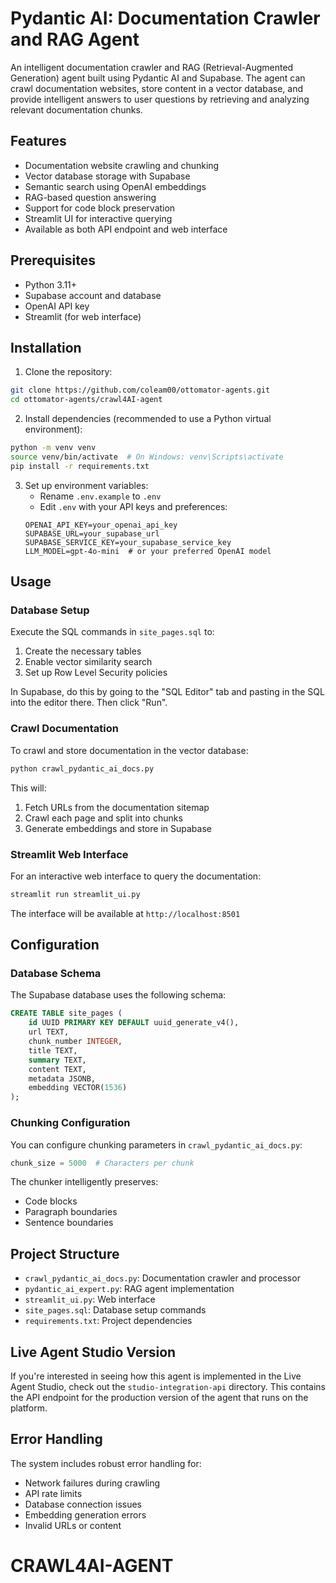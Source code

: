 # Pydantic AI: Documentation Crawler and RAG Agent

An intelligent documentation crawler and RAG (Retrieval-Augmented Generation) agent built using Pydantic AI and Supabase. The agent can crawl documentation websites, store content in a vector database, and provide intelligent answers to user questions by retrieving and analyzing relevant documentation chunks.

## Features

- Documentation website crawling and chunking
- Vector database storage with Supabase
- Semantic search using OpenAI embeddings
- RAG-based question answering
- Support for code block preservation
- Streamlit UI for interactive querying
- Available as both API endpoint and web interface

## Prerequisites

- Python 3.11+
- Supabase account and database
- OpenAI API key
- Streamlit (for web interface)

## Installation

1. Clone the repository:
```bash
git clone https://github.com/coleam00/ottomator-agents.git
cd ottomator-agents/crawl4AI-agent
```

2. Install dependencies (recommended to use a Python virtual environment):
```bash
python -m venv venv
source venv/bin/activate  # On Windows: venv\Scripts\activate
pip install -r requirements.txt
```

3. Set up environment variables:
   - Rename `.env.example` to `.env`
   - Edit `.env` with your API keys and preferences:
   ```env
   OPENAI_API_KEY=your_openai_api_key
   SUPABASE_URL=your_supabase_url
   SUPABASE_SERVICE_KEY=your_supabase_service_key
   LLM_MODEL=gpt-4o-mini  # or your preferred OpenAI model
   ```

## Usage

### Database Setup

Execute the SQL commands in `site_pages.sql` to:
1. Create the necessary tables
2. Enable vector similarity search
3. Set up Row Level Security policies

In Supabase, do this by going to the "SQL Editor" tab and pasting in the SQL into the editor there. Then click "Run".

### Crawl Documentation

To crawl and store documentation in the vector database:

```bash
python crawl_pydantic_ai_docs.py
```

This will:
1. Fetch URLs from the documentation sitemap
2. Crawl each page and split into chunks
3. Generate embeddings and store in Supabase

### Streamlit Web Interface

For an interactive web interface to query the documentation:

```bash
streamlit run streamlit_ui.py
```

The interface will be available at `http://localhost:8501`

## Configuration

### Database Schema

The Supabase database uses the following schema:
```sql
CREATE TABLE site_pages (
    id UUID PRIMARY KEY DEFAULT uuid_generate_v4(),
    url TEXT,
    chunk_number INTEGER,
    title TEXT,
    summary TEXT,
    content TEXT,
    metadata JSONB,
    embedding VECTOR(1536)
);
```

### Chunking Configuration

You can configure chunking parameters in `crawl_pydantic_ai_docs.py`:
```python
chunk_size = 5000  # Characters per chunk
```

The chunker intelligently preserves:
- Code blocks
- Paragraph boundaries
- Sentence boundaries

## Project Structure

- `crawl_pydantic_ai_docs.py`: Documentation crawler and processor
- `pydantic_ai_expert.py`: RAG agent implementation
- `streamlit_ui.py`: Web interface
- `site_pages.sql`: Database setup commands
- `requirements.txt`: Project dependencies

## Live Agent Studio Version

If you're interested in seeing how this agent is implemented in the Live Agent Studio, check out the `studio-integration-api` directory. This contains the API endpoint for the production version of the agent that runs on the platform.

## Error Handling

The system includes robust error handling for:
- Network failures during crawling
- API rate limits
- Database connection issues
- Embedding generation errors
- Invalid URLs or content
# CRAWL4AI-AGENT
